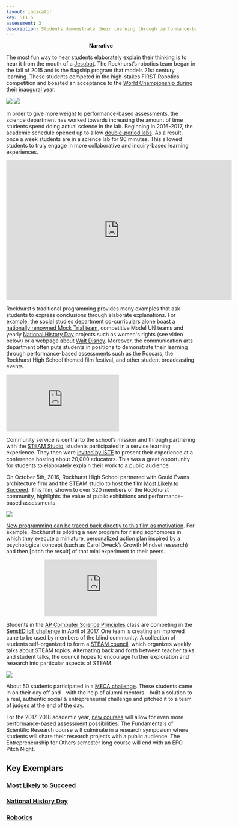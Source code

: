 ```yaml
---
layout: indicator
key: ST1.5
assessment: 3
description: Students demonstrate their learning through performance-based assessments and express their conclusions through elaborated explanations of their thinking.
---
```

<p align="center">
<b>Narrative</b>
</p>

The most fun way to hear students elaborately explain their thinking is to hear it from the mouth of a [Jesubot](http://steam.rockhursths.edu/2016/08/20/Reflections-of-a-Jesubot.html). The Rockhurst’s robotics team began in the fall of 2015 and is the flagship program that models 21st century learning. These students competed in the high-stakes FIRST Robotics competition and boasted an acceptance to the [World Championship during their inaugural year](http://steam.rockhursths.edu/2016/04/12/Rookie-All-Star-Robotics.html). 

<div class="flex-wrapper">
  <img src="{{ site.baseurl }}/img/robotics-student-engineers.jpg">
  <img src="{{ site.baseurl }}/img/robotics-in-the-pit.jpg">
</div>

In order to give more weight to performance-based assessments, the science department has worked towards increasing the amount of time students spend doing actual science in the lab. Beginning in 2016-2017, the academic schedule opened up to allow [double-period labs](http://steam.rockhursths.edu/2017/01/26/Increasing-Laboratory-Time.html). As a result, once a week students are in a science lab for 90 minutes. This allowed students to truly engage in more collaborative and inquiry-based learning experiences. 

<iframe width="600" height="371" seamless frameborder="0" scrolling="no" src="https://docs.google.com/spreadsheets/d/1DukEa9uNOTR2zXDjrFgl6Y2eJde6U4IBzK4AszoHTRw/pubchart?oid=1983344515&amp;format=interactive"></iframe>

Rockhurst’s traditional programming provides many examples that ask students to express conclusions through elaborate explanations. For example, the social studies department co-curriculars alone boast a [nationally renowned Mock Trial team](https://www.facebook.com/RockhurstHigh/photos/a.220743781318984.54310.156062314453798/1155714567821896/?type=3&theater), competitive Model UN teams and yearly [National History Day](https://www.rockhursths.edu/pages/students/students---landing) projects such as women's rights (see video below) or a webpage about [Walt Disney](http://88929534.nhd.weebly.com/). Moreover, the communication arts department often puts students in positions to demonstrate their learning through performance-based assessments such as the Roscars, the Rockhurst High School themed film festival, and other student broadcasting events.

<div class="embed-container">
<iframe src="https://www.youtube.com/embed/zUIayLnDV9g" frameborder="0" allowfullscreen></iframe>
</div>


Community service is central to the school’s mission and through partnering with the [STEAM Studio](http://steam-studio.com/), students participated in a service learning experience. They then were [invited by ISTE](http://parseprofessor.blogspot.com/2016_07_01_archive.html) to present their experience at a conference hosting about 20,000 educators. This was a  great opportunity for students to elaborately explain their work to a public audience.


On October 5th, 2016, Rockhurst High School partnered with Gould Evans architecture firm and the STEAM studio to host the film [Most Likely to Succeed](http://steam.rockhursths.edu/2016/10/06/MLTS.html). This film, shown to over 320 members of the Rockhurst community, highlights the value of public exhibitions and performance-based assessments. 


<div class="flex-wrapper">
  <img src="{{ site.baseurl }}/img/indicators/st1.5a.jpg">
</div>


[New programming can be traced back directly to this film as motivation](http://steam.rockhursths.edu/2017/02/01/New-Courses.html). For example, Rockhurst is piloting a new program for rising sophomores in which they execute a miniature, personalized action plan inspired by a psychological concept (such as Carol Dweck’s Growth Mindset research) and then [pitch the result] of that mini experiment to their peers.

<div source="embed-container" align="center">
<iframe src="https://docs.google.com/presentation/d/1ls36Pp8PSVYodmX7tFGk5lOqoYizafCgWPVjaUKu7uo/embed?start=true&loop=false&delayms=3000" frameborder="0" allowfullscreen="true"></iframe>
</div>


Students in the [AP Computer Science Principles](http://steam.rockhursths.edu/2016/08/08/Computer-Science-2016.html) class are competing in the [SensED IoT challenge](http://www.kcsocialinnovation.org/sensed/) in April of 2017. One team is creating an improved cane to be used by members of the blind community. A collection of students self-organized to form a [STEAM council](https://drive.google.com/file/d/0B1-JIRrX_4I5dXItM0R0U3Fab01hMjA2UlVrUFlXMDhCYUp3/view?usp=sharing), which organizes weekly talks about STEAM topics. Alternating back and forth between teacher talks and student talks, the council hopes to encourage further exploration and research into particular aspects of STEAM. 

<div class="flex-wrapper">
  <img src="{{ site.baseurl }}/img/STEAM Council.JPG">
</div>

About 50 students participated in a [MECA challenge](http://steam.rockhursths.edu/2017/02/11/MECA-Challenge.html). These students came in on their day off and - with the help of alumni mentors - built a solution to a real, authentic social & entrepreneurial challenge and pitched it to a team of judges at the end of the day. 


For the 2017-2018 academic year, [new courses](http://steam.rockhursths.edu/2017/02/01/New-Courses.html) will allow for even more performance-based assessment possibilities. The Fundamentals of Scientific Research course will culminate in a research symposium where students will share their research projects with a public audience. The Entrepreneurship for Others semester long course will end with an EFO Pitch Night. 

## Key Exemplars
### [Most Likely to Succeed](http://steam.rockhursths.edu/2016/10/06/MLTS.html)
### [National History Day](https://www.rockhursths.edu/pages/students/students---landing)
### [Robotics](https://www.rockhursths.edu/pages/news/news---robotics-world-championship-qualifiers)
